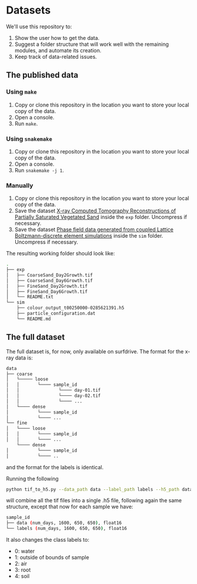 # Datasets

We'll use this repository to:

1. Show the user how to get the data.
2. Suggest a folder structure that will work well with the remaining modules, and automate its creation.
3. Keep track of data-related issues.

## The published data

### Using `make`

1. Copy or clone this repository in the location you want to store your local copy of the data.
2. Open a console.
3. Run `make`.

### Using `snakemake`

1. Copy or clone this repository in the location you want to store your local copy of the data.
2. Open a console.
3. Run `snakemake -j 1`.

### Manually

1. Copy or clone this repository in the location you want to store your local copy of the data.
2. Save the dataset [X-ray Computed Tomography Reconstructions of Partially Saturated Vegetated Sand](https://doi.org/10.4121/21294510.v2) inside the `exp` folder. Uncompress if necessary.
3. Save the dataset [Phase field data generated from coupled Lattice Boltzmann-discrete element simulations](https://doi.org/10.4121/21272874.v1) inside the `sim` folder. Uncompress if necessary.

The resulting working folder should look like:

```bash
.
├── exp
│   ├── CoarseSand_Day2Growth.tif
│   ├── CoarseSand_Day6Growth.tif
│   ├── FineSand_Day2Growth.tif
│   ├── FineSand_Day6Growth.tif
│   └── README.txt
└── sim
    ├── colour_output_t00250000-0285621391.h5
    ├── particle_configuration.dat
    └── README.md
```

## The full dataset

The full dataset is, for now, only available on surfdrive.
The format for the x-ray data is:

```bash
data
├── coarse
│   └───── loose
│   │       └──── sample_id
│   │               └──── day-01.tif
│   │               └──── day-02.tif
│   │               └──── ...
│   └──── dense
│           └──── sample_id
│           └──── ...
└── fine
│   └──── loose
│   │       └──── sample_id
│   │       └──── ...
    └──── dense
│           └──── sample_id
│           └──── ..
```

and the format for the labels is identical.

Running the following
```bash
python tif_to_h5.py --data_path data --label_path labels --h5_path data.h5
```
will combine all the tif files into a single .h5 file, following again the same structure,
except that now for each sample we have:
```bash
sample_id
├── data (num_days, 1600, 650, 650), float16
└── labels (num_days, 1600, 650, 650), float16
```

It also changes the class labels to:
- 0: water
- 1: outside of bounds of sample
- 2: air
- 3: root
- 4: soil
